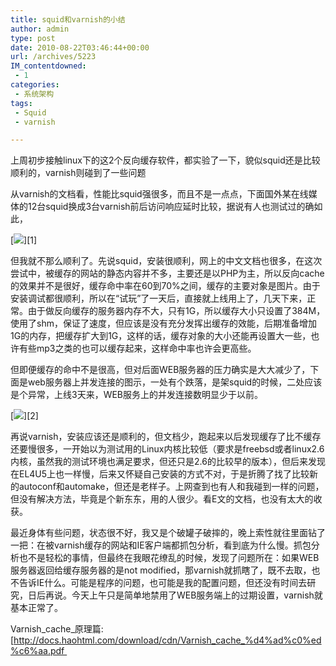 ```yaml
---
title: squid和varnish的小结
author: admin
type: post
date: 2010-08-22T03:46:44+00:00
url: /archives/5223
IM_contentdowned:
 - 1
categories:
 - 系统架构
tags:
 - Squid
 - varnish

---
```

上周初步接触linux下的这2个反向缓存软件，都实验了一下，貌似squid还是比较顺利的，varnish则碰到了一些问题

从varnish的文档看，性能比squid强很多，而且不是一点点，下面国外某在线媒体的12台squid换成3台varnish前后访问响应延时比较，据说有人也测试过的确如此，

[![](https://blogstatic.haohtml.com//uploads/2023/09/squid-vs-varnish.jpg)][1]

但我就不那么顺利了。先说squid，安装很顺利，网上的中文文档也很多，在这次尝试中，被缓存的网站的静态内容并不多，主要还是以PHP为主，所以反向cache的效果并不是很好，缓存命中率在60到70%之间，缓存的主要对象是图片。由于安装调试都很顺利，所以在“试玩”了一天后，直接就上线用上了，几天下来，正常。由于做反向缓存的服务器内存不大，只有1G，所以缓存大小只设置了384M，使用了shm，保证了速度，但应该是没有充分发挥出缓存的效能，后期准备增加1G的内存，把缓存扩大到1G，这样的话，缓存对象的大小还能再设置大一些，也许有些mp3之类的也可以缓存起来，这样命中率也许会更高些。

但即便缓存的命中不是很高，但对后面WEB服务器的压力确实是大大减少了，下面是web服务器上并发连接的图示，一处有个跌落，是架squid的时候，二处应该是个异常，上线3天来，WEB服务上的并发连接数明显少于以前。

[![](https://blogstatic.haohtml.com//uploads/2023/09/squid-08211148.jpg)][2]

再说varnish，安装应该还是顺利的，但文档少，跑起来以后发现缓存了比不缓存还要慢很多，一开始以为测试用的Linux内核比较低（要求是freebsd或者linux2.6内核，虽然我的测试环境也满足要求，但还只是2.6的比较早的版本），但后来发现在EL4U5上也一样慢，后来又怀疑自己安装的方式不对，于是折腾了找了比较新的autoconf和automake，但还是老样子。上网查到也有人和我碰到一样的问题，但没有解决方法，毕竟是个新东东，用的人很少。看E文的文档，也没有太大的收获。

最近身体有些问题，状态很不好，我又是个破罐子破摔的，晚上索性就往里面钻了一把：在被varnish缓存的网站和IE客户端都抓包分析，看到底为什么慢。抓包分析也不是轻松的事情，但最终在我眼花缭乱的时候，发现了问题所在：如果WEB服务器返回给缓存服务器的是not modified，那varnish就抓瞎了，既不去取，也不告诉IE什么。可能是程序的问题，也可能是我的配置问题，但还没有时间去研究，日后再说。今天上午只是简单地禁用了WEB服务端上的过期设置，varnish就基本正常了。

Varnish\_cache\_原理篇: [http://docs.haohtml.com/download/cdn/Varnish_cache_%d4%ad%c0%ed%c6%aa.pdf 
